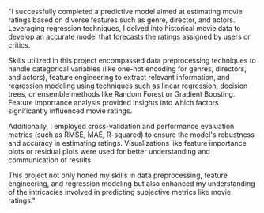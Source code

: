 "I successfully completed a predictive model aimed at estimating movie ratings based on diverse features such as genre, director, and actors. Leveraging regression techniques, I delved into historical movie data to develop an accurate model that 
forecasts the ratings assigned by users or critics.

Skills utilized in this project encompassed data preprocessing techniques to handle categorical variables (like one-hot encoding for genres, directors, and actors), feature engineering to extract relevant information, and regression modeling
using techniques such as linear regression, decision trees, or ensemble methods like Random Forest or Gradient Boosting. Feature importance analysis provided insights into which factors significantly influenced movie ratings.

Additionally, I employed cross-validation and performance evaluation metrics (such as RMSE, MAE, R-squared) to ensure the model's robustness and accuracy in estimating ratings. Visualizations like feature importance plots or residual plots 
were used for better understanding and communication of results.

This project not only honed my skills in data preprocessing, feature engineering, and regression modeling but also enhanced my understanding of the intricacies involved in predicting subjective metrics like movie ratings."
